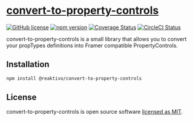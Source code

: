 # [convert-to-property-controls](https://github.com/reaktivo/convert-to-property-controls/)

[![GitHub license](https://img.shields.io/badge/license-MIT-blue.svg)](https://github.com/reaktivo/convert-to-property-controls/blob/master/LICENSE)
[![npm version](https://img.shields.io/npm/v/@reaktivo/convert-to-property-controls.svg?style=flat)](https://www.npmjs.com/package/@reaktivo/convert-to-property-controls)
[![Coverage Status](https://img.shields.io/codecov/c/github/reaktivo/convert-to-property-controls.svg)](https://codecov.io/gh/reaktivo/convert-to-property-controls)
[![CircleCI Status](https://circleci.com/gh/reaktivo/convert-to-property-controls.svg?style=shield&circle-token=:circle-token)](https://circleci.com/gh/reaktivo/convert-to-property-controls)

convert-to-property-controls is a small library that allows you to convert your propTypes definitions into Framer compatible PropertyControls.

## Installation

```sh
npm install @reaktivo/convert-to-property-controls
```

## License

convert-to-property-controls is open source software [licensed as MIT](https://github.com/reaktivo/convert-to-property-controls/blob/master/LICENSE).
